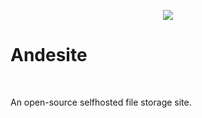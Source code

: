 <p align="center">
    <image src="static/polished.png">
    <h1>Andesite</h1>
</p>

<br>

An open-source selfhosted file storage site.
